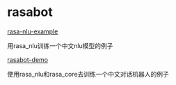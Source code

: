 # rasabot

[rasa-nlu-example](https://github.com/algteam/rasabot/tree/master/rasa-nlu-example)

用rasa_nlu训练一个中文nlu模型的例子

[rasabot-demo](https://github.com/algteam/rasabot/tree/master/rasabot-demo)

使用rasa_nlu和rasa_core去训练一个中文对话机器人的例子
